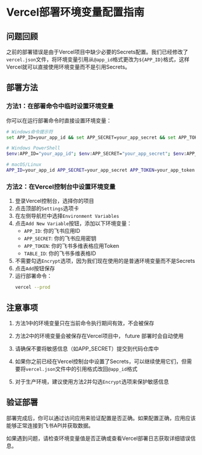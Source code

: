 # Vercel部署环境变量配置指南

## 问题回顾

之前的部署错误是由于Vercel项目中缺少必要的Secrets配置。我们已经修改了`vercel.json`文件，将环境变量引用从`@app_id`格式更改为`${APP_ID}`格式，这样Vercel就可以直接使用环境变量而不是引用Secrets。

## 部署方法

### 方法1：在部署命令中临时设置环境变量

你可以在运行部署命令时直接设置环境变量：

```bash
# Windows命令提示符
set APP_ID=your_app_id && set APP_SECRET=your_app_secret && set APP_TOKEN=your_app_token && set TABLE_ID=your_table_id && vercel --prod

# Windows PowerShell
$env:APP_ID="your_app_id"; $env:APP_SECRET="your_app_secret"; $env:APP_TOKEN="your_app_token"; $env:TABLE_ID="your_table_id"; vercel --prod

# macOS/Linux
APP_ID=your_app_id APP_SECRET=your_app_secret APP_TOKEN=your_app_token TABLE_ID=your_table_id vercel --prod
```

### 方法2：在Vercel控制台中设置环境变量

1. 登录Vercel控制台，选择你的项目
2. 点击顶部的`Settings`选项卡
3. 在左侧导航栏中选择`Environment Variables`
4. 点击`Add New Variable`按钮，添加以下环境变量：
   - `APP_ID`: 你的飞书应用ID
   - `APP_SECRET`: 你的飞书应用密钥
   - `APP_TOKEN`: 你的飞书多维表格应用Token
   - `TABLE_ID`: 你的飞书多维表格ID
5. 不需要勾选`Encrypt`选项，因为我们现在使用的是普通环境变量而不是Secrets
6. 点击`Add`按钮保存
7. 运行部署命令：
   ```bash
   vercel --prod
   ```

## 注意事项

1. 方法1中的环境变量只在当前命令执行期间有效，不会被保存

2. 方法2中的环境变量会被保存在Vercel项目中， future 部署时会自动使用

3. 请确保不要将敏感信息（如APP_SECRET）提交到代码仓库中

4. 如果你之前已经在Vercel控制台中设置了Secrets，可以继续使用它们，但需要将`vercel.json`文件中的引用格式改回`@app_id`格式

5. 对于生产环境，建议使用方法2并勾选`Encrypt`选项来保护敏感信息

## 验证部署

部署完成后，你可以通过访问应用来验证配置是否正确。如果配置正确，应用应该能够正常连接到飞书API并获取数据。

如果遇到问题，请检查环境变量值是否正确或查看Vercel部署日志获取详细错误信息。